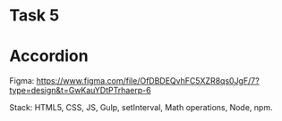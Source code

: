 # Task 5

# Accordion

Figma: https://www.figma.com/file/OfDBDEQvhFC5XZR8qs0JgF/7?type=design&t=GwKauYDtPTrhaerp-6

Stack: HTML5, CSS, JS, Gulp, setInterval, Math operations, Node, npm.
